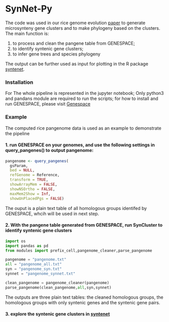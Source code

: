# SynNet-Py
The code was used in our rice genome evolution [paper](https://doi.org/10.1101/2024.05.29.596369) to generate microsynteny gene clusters and to make phylogeny based on the clusters. The main function is:
1) to process and clean the pangene table from GENESPACE;
2) to identify syntenic gene clusters;
3) to infer gene trees and species phylogeny

The output can be further used as input for plotting in the R package [syntenet](https://github.com/almeidasilvaf/syntenet).

### Installation
For The whole pipeline is represented in the jupyter notebook; Only python3 and pandans module are required to run the scripts; for how to install and run GENESPACE, please visit [Genespace](https://github.com/jtlovell/GENESPACE)

### Example
The computed rice pangenome data is used as an example to demonstrate the pipeline
#### 1. run GENESPACE on your genomes, and use the following settings in **query_pangenes()** to output pangenome:
```R
pangenome <- query_pangenes(
  gsParam,
  bed = NULL,
  refGenome = Reference,
  transform = TRUE,
  showArrayMem = FALSE,
  showNSOrtho = FALSE,
  maxMem2Show = Inf,
  showUnPlacedPgs = FALSE)
```
The ouput is a plain text table of all homologous groups identifed by GENESPACE, whcih will be used in next step.
#### 2. With the pangene table generated from GENESPACE, run SynCluster to identify syntenic gene clusters 

```python
import os
import pandas as pd
from modules import prefix_cell,pangenome_cleaner,parse_pangenome

pangenome = "pangenome.txt"
all = "pangenome_all.txt"
syn = "pangenome_syn.txt"
synnet = "pangenome_synnet.txt"

clean_pangenome = pangenome_cleaner(pangenome)
parse_pangenome(clean_pangenome,all,syn,synnet)
```
The outputs are three plain text tables: the cleaned homologous groups, the homologous groups with only syntenic genes and the syntenic gene pairs.
#### 3. explore the syntenic gene clusters in [syntenet](https://github.com/almeidasilvaf/syntenet)



